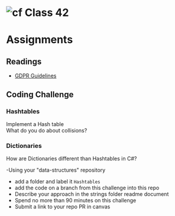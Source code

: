 # ![cf](http://i.imgur.com/7v5ASc8.png) Class 42
# Assignments

## Readings
- [GDPR Guidelines](https://discover.office.com/accelerate-your-gdpr-compliance-journey/)

## Coding Challenge

### Hashtables
Implement a Hash table <br />
What do you do about collisions?

### Dictionaries
How are Dictionaries different than Hashtables in C#?

-Using your "data-structures" repository
  - add a folder and label it `Hashtables`
  - add the code on a branch from this challenge into this repo
  - Describe your approach in the strings folder readme document
  - Spend no more than 90 minutes on this challenge
  - Submit a link to your repo PR in canvas